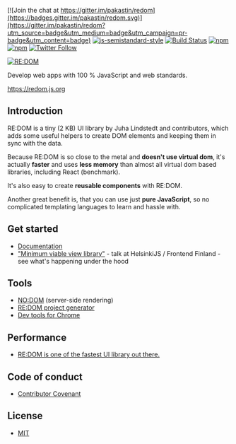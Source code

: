 [![Join the chat at https://gitter.im/pakastin/redom](https://badges.gitter.im/pakastin/redom.svg)](https://gitter.im/pakastin/redom?utm_source=badge&utm_medium=badge&utm_campaign=pr-badge&utm_content=badge)
[![js-semistandard-style](https://img.shields.io/badge/code%20style-semistandard-brightgreen.svg?maxAge=60&style=flat-square)](https://github.com/Flet/semistandard)
[![Build Status](https://img.shields.io/travis/pakastin/redom/master.svg?maxAge=60&style=flat-square)](https://travis-ci.org/pakastin/redom?branch=master)
[![npm](https://img.shields.io/npm/v/redom.svg?maxAge=60&style=flat-square)](https://www.npmjs.com/package/redom)
[![npm](https://img.shields.io/npm/l/redom.svg?maxAge=60&style=flat-square)](https://github.com/pakastin/redom/blob/master/LICENSE)
[![Twitter Follow](https://img.shields.io/twitter/follow/pakastin.svg?style=social&maxAge=60)](https://twitter.com/pakastin)

[![RE:DOM](https://redom.js.org/img/title.png)](https://redom.js.org)

Develop web apps with 100 % JavaScript and web standards.

https://redom.js.org

## Introduction

RE:DOM is a tiny (2 KB) UI library by Juha Lindstedt and contributors, which adds some useful helpers to create DOM elements and keeping them in sync with the data.

Because RE:DOM is so close to the metal and **doesn't use virtual dom**, it's actually **faster** and uses **less memory** than almost all virtual dom based libraries, including React (benchmark).

It's also easy to create **reusable components** with RE:DOM.

Another great benefit is, that you can use just **pure JavaScript**, so no complicated templating languages to learn and hassle with.

## Get started
- [Documentation](https://redom.js.org/documentation)
- ["Minimum viable view library"](https://www.youtube.com/watch?v=0nh2EK1xveg) - talk at HelsinkiJS / Frontend Finland - see what's happening under the hood

## Tools
- [NO:DOM](https://github.com/pakastin/nodom) (server-side rendering)
- [RE:DOM project generator](https://github.com/pakastin/redom-cli)
- [Dev tools for Chrome](https://github.com/pakastin/redom-devtools)

## Performance
- [RE:DOM is one of the fastest UI library out there.](https://rawgit.com/krausest/js-framework-benchmark/964ae451d222ccc4de774fedeef7025c10227558/webdriver-ts-results/table.html)

## Code of conduct
- [Contributor Covenant](https://github.com/pakastin/redom/blob/master/CODE_OF_CONDUCT.md)

## License
- [MIT](https://github.com/pakastin/redom/blob/master/LICENSE)
